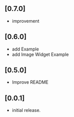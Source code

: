 ## [0.7.0] 

* improvement 

## [0.6.0] 

* add Example 
* add Image Widget Example

## [0.5.0] 

* Improve README

## [0.0.1] 

* initial release.
